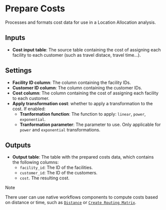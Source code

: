 # Prepare Costs

Processes and formats cost data for use in a Location Allocation analysis.

## Inputs
- **Cost input table**: The source table containing the cost of assigning each facility to each customer (such as travel distace, travel time...).

## Settings
- **Facility ID column**: The column containing the facility IDs.
- **Customer ID column**: The column containing the customer IDs.
- **Cost column**: The column containing the cost of assigning each facility to each customer.
- **Apply transformation cost**: whether to apply a transformation to the cost. If enabled:
    - **Tranformation function**: The function to apply: `linear`, `power`, `exponential`.
    - **Tranformation parameter**: The parameter to use. Only applicable for `power` and `exponential` transformations.

## Outputs
- **Output table**: The table with the prepared costs data, which contains the following columns: 
    - `facility_id`: The ID of the facilities.
    - `customer_id`: The ID of the customers.
    - `cost`. The resulting cost.

> [!NOTE]  
> There user can use native workflows components to compute costs based on distance or time, such as [`Distance`](https://docs.carto.com/carto-user-manual/workflows/components/spatial-operations#distance-single-table) or [`Create Routing Matrix`](https://docs.carto.com/carto-user-manual/workflows/components/spatial-constructors#create-routing-matrix).